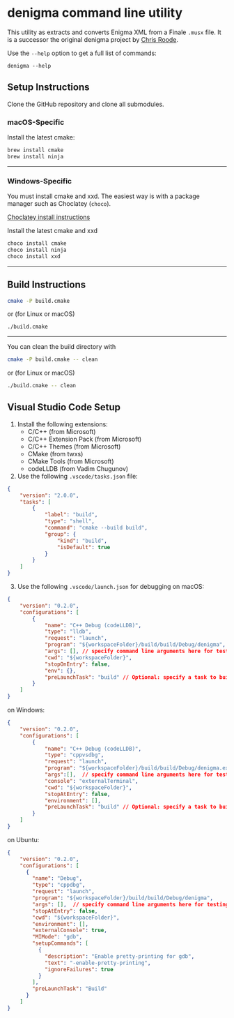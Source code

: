 # denigma command line utility

This utility as extracts and converts Enigma XML from a Finale `.musx` file. It is a successor the original denigma project by [Chris Roode](https://github.com/chrisroode).

Use the `--help` option to get a full list of commands:

```
denigma --help
```

## Setup Instructions

Clone the GitHub repository and clone all submodules.

### macOS-Specific

Install the latest cmake:

```bash
brew install cmake
brew install ninja
```

---

### Windows-Specific

You must install cmake and xxd. The easiest way is with a package manager such as Choclatey (`choco`).

[Choclatey install instructions](https://chocolatey.org/install)

Install the latest cmake and xxd

```bat
choco install cmake
choco install ninja
choco install xxd
```
---

## Build Instructions


```bash
cmake -P build.cmake
```

or (for Linux or macOS)

```bash
./build.cmake
```
---

You can clean the build directory with

```bash
cmake -P build.cmake -- clean
```

or (for Linux or macOS)

```bash
./build.cmake -- clean
```

## Visual Studio Code Setup

1. Install the following extensions:
   - C/C++ (from Microsoft)
   - C/C++ Extension Pack (from Microsoft)
   - C/C++ Themes (from Microsoft)
   - CMake (from twxs)
   - CMake Tools (from Microsoft)
   - codeLLDB (from Vadim Chugunov)
2. Use the following `.vscode/tasks.json` file:

```json
{
    "version": "2.0.0",
    "tasks": [
        {
            "label": "build",
            "type": "shell",
            "command": "cmake --build build",
            "group": {
                "kind": "build",
                "isDefault": true
            }
        }
    ]
}
```

3. Use the following `.vscode/launch.json` for debugging on macOS:

```json
{
    "version": "0.2.0",
    "configurations": [
        {
            "name": "C++ Debug (codeLLDB)",
            "type": "lldb",
            "request": "launch",
            "program": "${workspaceFolder}/build/build/Debug/denigma",
            "args": [], // specify command line arguments here for testing
            "cwd": "${workspaceFolder}",
            "stopOnEntry": false,
            "env": {},
            "preLaunchTask": "build" // Optional: specify a task to build your program before debugging
        }
    ]
}
```

on Windows:

```json
{
    "version": "0.2.0",
    "configurations": [
        {
            "name": "C++ Debug (codeLLDB)",
            "type": "cppvsdbg",
            "request": "launch",
            "program": "${workspaceFolder}/build/build/Debug/denigma.exe",
            "args":[],  // specify command line arguments here for testing
            "console": "externalTerminal",
            "cwd": "${workspaceFolder}",
            "stopAtEntry": false,
            "environment": [],
            "preLaunchTask": "build" // Optional: specify a task to build your program before debugging
        }
    ]
}
```

on Ubuntu:

```json
{
    "version": "0.2.0",
    "configurations": [
      {
        "name": "Debug",
        "type": "cppdbg",
        "request": "launch",
        "program": "${workspaceFolder}/build/build/Debug/denigma",
        "args": [],  // specify command line arguments here for testing
        "stopAtEntry": false,
        "cwd": "${workspaceFolder}",
        "environment": [],
        "externalConsole": true,
        "MIMode": "gdb",
        "setupCommands": [
          {
            "description": "Enable pretty-printing for gdb",
            "text": "-enable-pretty-printing",
            "ignoreFailures": true
          }
        ],
        "preLaunchTask": "Build"
      }
    ]
}
```

